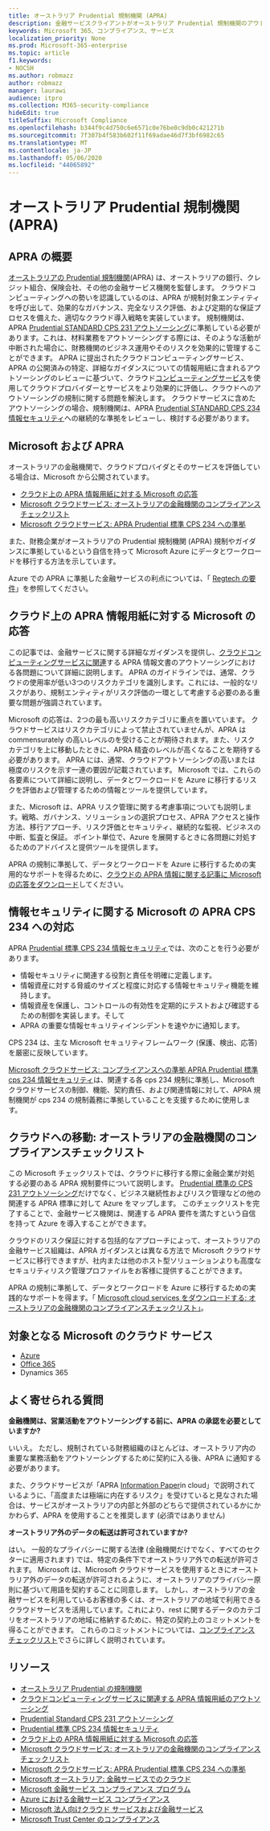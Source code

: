 ```yaml
---
title: オーストラリア Prudential 規制機関 (APRA)
description: 金融サービスクライアントがオーストラリア Prudential 規制機関のアウトソーシング標準に準拠するために役立つ Microsoft ガイダンス。
keywords: Microsoft 365、コンプライアンス、サービス
localization_priority: None
ms.prod: Microsoft-365-enterprise
ms.topic: article
f1.keywords:
- NOCSH
ms.author: robmazz
author: robmazz
manager: laurawi
audience: itpro
ms.collection: M365-security-compliance
hideEdit: true
titleSuffix: Microsoft Compliance
ms.openlocfilehash: b344f9c4d750c6e6571c0e76be0c9db0c421271b
ms.sourcegitcommit: 7f307b4f583b602f11f69adae46d7f3bf6982c65
ms.translationtype: MT
ms.contentlocale: ja-JP
ms.lasthandoff: 05/06/2020
ms.locfileid: "44065892"
---
```

# <a name="australian-prudential-regulation-authority-apra"></a>オーストラリア Prudential 規制機関 (APRA)

## <a name="apra-overview"></a>APRA の概要

[オーストラリアの Prudential 規制機関](https://www.apra.gov.au/)(APRA) は、オーストラリアの銀行、クレジット組合、保険会社、その他の金融サービス機関を監督します。 クラウドコンピューティングへの勢いを認識しているのは、APRA が規制対象エンティティを呼び出して、効果的なガバナンス、完全なリスク評価、および定期的な保証プロセスを備えた、適切なクラウド導入戦略を実装しています。 規制機関は、APRA [Prudential STANDARD CPS 231 アウトソーシング](https://www.apra.gov.au/sites/default/files/Prudential-Standard-CPS-231-Outsourcing-%28July-2017%29.pdf)に準拠している必要があります。これは、材料業務をアウトソーシングする際には、そのような活動が中断された場合に、財務機関のビジネス運用やそのリスクを効果的に管理することができます。 APRA に提出されたクラウドコンピューティングサービス、APRA の公開済みの特定、詳細なガイダンスについての情報用紙に含まれるアウトソーシングのレビューに基づいて、クラウド[コンピューティングサービス](https://www.apra.gov.au/sites/default/files/information_paper_-_outsourcing_involving_cloud_computing_services.pdf)を使用してクラウドプロバイダーとサービスをより効果的に評価し、クラウドへのアウトソーシングの規制に関する問題を解決します。  クラウドサービスに含めたアウトソーシングの場合、規制機関は、APRA [Prudential STANDARD CPS 234 情報セキュリティ](https://www.legislation.gov.au/Details/F2018L01745)への継続的な準拠をレビューし、検討する必要があります。

## <a name="microsoft-and-apra"></a>Microsoft および APRA

オーストラリアの金融機関で、クラウドプロバイダとそのサービスを評価している場合は、Microsoft から公開されています。

- [クラウド上の APRA 情報用紙に対する Microsoft の応答](https://aka.ms/navigatecloudaustralia) 
- [Microsoft クラウドサービス: オーストラリアの金融機関のコンプライアンスチェックリスト](https://www.microsoft.com/cms/api/am/binary/RE3ez0C)
- [Microsoft クラウドサービス: APRA Prudential 標準 CPS 234 への準拠](https://query.prod.cms.rt.microsoft.com/cms/api/am/binary/RE2OsZg)

また、財務企業がオーストラリアの Prudential 規制機関 (APRA) 規制やガイダンスに準拠しているという自信を持って Microsoft Azure にデータとワークロードを移行する方法を示しています。

Azure での APRA に準拠した金融サービスの利点については、「 [Regtech の要件](https://news.microsoft.com/en-au/features/regtech-meets-fintech-perpetual-microsoft-transform-finance-sector/)」を参照してください。

## <a name="microsoft-response-to-the-apra-information-paper-on-cloud"></a>クラウド上の APRA 情報用紙に対する Microsoft の応答

この記事では、金融サービスに関する詳細なガイダンスを提供し、[クラウドコンピューティングサービスに関連](https://www.apra.gov.au/sites/default/files/information_paper_-_outsourcing_involving_cloud_computing_services.pdf)する APRA 情報文書のアウトソーシングにおける各問題について詳細に説明します。 APRA のガイドラインでは、通常、クラウドの使用率が低い3つのリスクカテゴリを識別します。これには、一般的なリスクがあり、規制エンティティがリスク評価の一環として考慮する必要のある重要な問題が強調されています。

Microsoft の応答は、2つの最も高いリスクカテゴリに重点を置いています。 クラウドサービスはリスクカテゴリによって禁止されていませんが、APRA は commensurately の高いレベルのを受けることが期待されます。また、リスクカテゴリを上に移動したときに、APRA 精査のレベルが高くなることを期待する必要があります。 APRA には、通常、クラウドアウトソーシングの高いまたは極度のリスクを示す一連の要因が記載されています。 Microsoft では、これらの各要素について詳細に説明し、データとワークロードを Azure に移行するリスクを評価および管理するための情報とツールを提供しています。

また、Microsoft は、APRA リスク管理に関する考慮事項についても説明します。戦略、ガバナンス、ソリューションの選択プロセス、APRA アクセスと操作方法、移行アプローチ、リスク評価とセキュリティ、継続的な監視、ビジネスの中断、監査と保証。 ポイント単位で、Azure を展開するときに各問題に対処するためのアドバイスと提供ツールを提供します。

APRA の規制に準拠して、データとワークロードを Azure に移行するための実用的なサポートを得るために、[クラウドの APRA 情報に関する記事に Microsoft の応答をダウンロード](https://aka.ms/navigatecloudaustralia)してください。

## <a name="microsoft-response-to-the-apra-cps-234-on-information-security"></a>情報セキュリティに関する Microsoft の APRA CPS 234 への対応

APRA [Prudential 標準 CPS 234 情報セキュリティ](https://www.legislation.gov.au/Details/F2018L01745)では、次のことを行う必要があります。

- 情報セキュリティに関連する役割と責任を明確に定義します。
- 情報資産に対する脅威のサイズと程度に対応する情報セキュリティ機能を維持します。
- 情報資産を保護し、コントロールの有効性を定期的にテストおよび確認するための制御を実装します。そして
- APRA の重要な情報セキュリティインシデントを速やかに通知します。

CPS 234 は、主な Microsoft セキュリティフレームワーク (保護、検出、応答) を厳密に反映しています。

[Microsoft クラウドサービス: コンプライアンスへの準拠 APRA Prudential 標準 cps 234 情報セキュリティ](https://query.prod.cms.rt.microsoft.com/cms/api/am/binary/RE2OsZg)は、関連する各 cps 234 規制に準拠し、Microsoft クラウドサービスの制御、機能、契約責任、および関連情報に対して、APRA 規制機関が cps 234 の規制義務に準拠していることを支援するために使用します。

## <a name="navigating-your-way-to-the-cloud-a-compliance-checklist-for-financial-institutions-in-australia"></a>クラウドへの移動: オーストラリアの金融機関のコンプライアンスチェックリスト

この Microsoft チェックリストでは、クラウドに移行する際に金融企業が対処する必要のある APRA 規制要件について説明します。 [Prudential 標準の CPS 231 アウトソーシング](https://www.apra.gov.au/sites/default/files/Prudential-Standard-CPS-231-Outsourcing-%28July-2017%29.pdf)だけでなく、ビジネス継続性およびリスク管理などの他の関連する APRA 標準に対して Azure をマップします。 このチェックリストを完了することで、金融サービス機関は、関連する APRA 要件を満たすという自信を持って Azure を導入することができます。

クラウドのリスク保証に対する包括的なアプローチによって、オーストラリアの金融サービス組織は、APRA ガイダンスとは異なる方法で Microsoft クラウドサービスに移行できますが、社内または他のホスト型ソリューションよりも高度なセキュリティリスク管理プロファイルをお客様に提供することができます。

APRA の規制に準拠して、データとワークロードを Azure に移行するための実践的なサポートを得ます。「 [Microsoft cloud services をダウンロードする: オーストラリアの金融機関のコンプライアンスチェックリスト」](https://www.microsoft.com/cms/api/am/binary/RE3ez0C)。

## <a name="microsoft-in-scope-cloud-services"></a>対象となる Microsoft のクラウド サービス

- [Azure](https://aka.ms/AzureCompliance)
- [Office 365](https://go.microsoft.com/fwlink/p/?LinkID=2077751)
- Dynamics 365

## <a name="frequently-asked-questions"></a>よく寄せられる質問

**金融機関は、営業活動をアウトソーシングする前に、APRA の承認を必要としていますか?**

いいえ。 ただし、規制されている財務組織のほとんどは、オーストラリア内の重要な業務活動をアウトソーシングするために契約に入る後、APRA に通知する必要があります。

また、クラウドサービスが「APRA [Information Paper](https://www.apra.gov.au/sites/default/files/information_paper_-_outsourcing_involving_cloud_computing_services.pdf)in cloud」で説明されているように、「高度または極端に内在するリスク」を受けていると見なされた場合は、サービスがオーストラリアの内部と外部のどちらで提供されているかにかかわらず、APRA を使用することを推奨します (必須ではありません)

**オーストラリア外のデータの転送は許可されていますか?**

はい。 一般的なプライバシーに関する法律 (金融機関だけでなく、すべてのセクターに適用されます) では、特定の条件下でオーストラリア外での転送が許可されます。 Microsoft は、Microsoft クラウドサービスを使用するときにオーストラリア外のデータの転送が許可されるように、オーストラリアのプライバシー原則に基づいて用語を契約することに同意します。 しかし、オーストラリアの金融サービスを利用しているお客様の多くは、オーストラリアの地域で利用できるクラウドサービスを活用しています。これにより、rest に関するデータのカテゴリをオーストラリアの地域に格納するために、特定の契約上のコミットメントを得ることができます。 これらのコミットメントについては、[コンプライアンスチェックリスト](https://www.microsoft.com/cms/api/am/binary/RE3ez0C)でさらに詳しく説明されています。

## <a name="resources"></a>リソース

- [オーストラリア Prudential の規制機関](https://www.apra.gov.au/)
- [クラウドコンピューティングサービスに関連する APRA 情報用紙のアウトソーシング](https://www.apra.gov.au/sites/default/files/information_paper_-_outsourcing_involving_cloud_computing_services.pdf)
- [Prudential Standard CPS 231 アウトソーシング](https://www.apra.gov.au/sites/default/files/Prudential-Standard-CPS-231-Outsourcing-%28July-2017%29.pdf)
- [Prudential 標準 CPS 234 情報セキュリティ](https://www.legislation.gov.au/Details/F2018L01745)
- [クラウド上の APRA 情報用紙に対する Microsoft の応答](https://aka.ms/navigatecloudaustralia)
- [Microsoft クラウドサービス: オーストラリアの金融機関のコンプライアンスチェックリスト](https://www.microsoft.com/cms/api/am/binary/RE3ez0C)
- [Microsoft クラウドサービス: APRA Prudential 標準 CPS 234 への準拠](https://query.prod.cms.rt.microsoft.com/cms/api/am/binary/RE2OsZg)
- [Microsoft オーストラリア: 金融サービスでのクラウド](https://www.microsoft.com/en-sg/apac/trustedcloud/australia-financial-service.aspx)
- [Microsoft 金融サービス コンプライアンス プログラム](https://www.microsoft.com/download/details.aspx?id=55332)
- [Azure における金融サービス コンプライアンス](https://azure.microsoft.com/resources/videos/azurecon-2015-financial-services-compliance-in-azure/)
- [Microsoft 法人向けクラウド サービスおよび金融サービス](https://www.microsoft.com/trustcenter/cloudservices/financialservices)
- [Microsoft Trust Center のコンプライアンス](https://www.microsoft.com/trust-center/compliance/compliance-overview)
